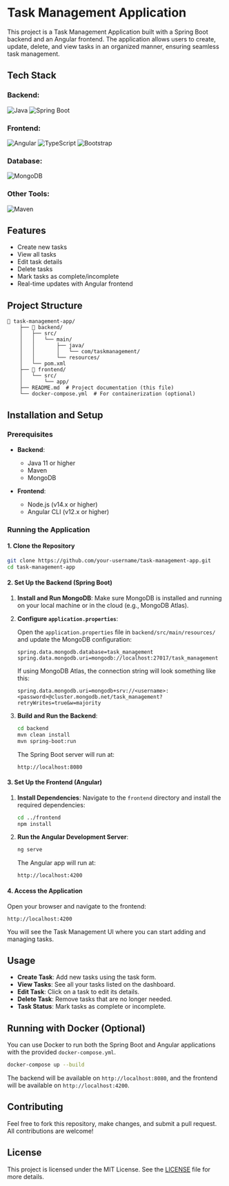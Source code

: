 
# Task Management Application

This project is a Task Management Application built with a Spring Boot backend and an Angular frontend. The application allows users to create, update, delete, and view tasks in an organized manner, ensuring seamless task management.

## Tech Stack

### Backend:
![Java](https://img.shields.io/badge/Java-ED8B00?style=for-the-badge&logo=java&logoColor=white)
![Spring Boot](https://img.shields.io/badge/Spring_Boot-6DB33F?style=for-the-badge&logo=spring-boot&logoColor=white)

### Frontend:
![Angular](https://img.shields.io/badge/Angular-DD0031?style=for-the-badge&logo=angular&logoColor=white)
![TypeScript](https://img.shields.io/badge/TypeScript-007ACC?style=for-the-badge&logo=typescript&logoColor=white)
![Bootstrap](https://img.shields.io/badge/Bootstrap-563D7C?style=for-the-badge&logo=bootstrap&logoColor=white)

### Database:
![MongoDB](https://img.shields.io/badge/MongoDB-47A248?style=for-the-badge&logo=mongodb&logoColor=white)

### Other Tools:
![Maven](https://img.shields.io/badge/Maven-C71A36?style=for-the-badge&logo=apache-maven&logoColor=white)

## Features

- Create new tasks
- View all tasks
- Edit task details
- Delete tasks
- Mark tasks as complete/incomplete
- Real-time updates with Angular frontend

## Project Structure

```
📁 task-management-app/
    ├── 📁 backend/
    │   ├── src/
    │   │   └── main/
    │   │       ├── java/
    │   │       │   └── com/taskmanagement/
    │   │       └── resources/
    │   └── pom.xml
    ├── 📁 frontend/
    │   └── src/
    │       └── app/
    ├── README.md  # Project documentation (this file)
    └── docker-compose.yml  # For containerization (optional)
```

## Installation and Setup

### Prerequisites

- **Backend**:
  - Java 11 or higher
  - Maven
  - MongoDB

- **Frontend**:
  - Node.js (v14.x or higher)
  - Angular CLI (v12.x or higher)

### Running the Application

#### 1. Clone the Repository

```bash
git clone https://github.com/your-username/task-management-app.git
cd task-management-app
```

#### 2. Set Up the Backend (Spring Boot)

1. **Install and Run MongoDB**:
   Make sure MongoDB is installed and running on your local machine or in the cloud (e.g., MongoDB Atlas).

2. **Configure `application.properties`**:

   Open the `application.properties` file in `backend/src/main/resources/` and update the MongoDB configuration:
   ```properties
   spring.data.mongodb.database=task_management
   spring.data.mongodb.uri=mongodb://localhost:27017/task_management
   ```

   If using MongoDB Atlas, the connection string will look something like this:
   ```properties
   spring.data.mongodb.uri=mongodb+srv://<username>:<password>@cluster.mongodb.net/task_management?retryWrites=true&w=majority
   ```

3. **Build and Run the Backend**:
   ```bash
   cd backend
   mvn clean install
   mvn spring-boot:run
   ```

   The Spring Boot server will run at:
   ```
   http://localhost:8080
   ```

#### 3. Set Up the Frontend (Angular)

1. **Install Dependencies**:
   Navigate to the `frontend` directory and install the required dependencies:

   ```bash
   cd ../frontend
   npm install
   ```

2. **Run the Angular Development Server**:

   ```bash
   ng serve
   ```

   The Angular app will run at:
   ```
   http://localhost:4200
   ```

#### 4. Access the Application

Open your browser and navigate to the frontend:
```
http://localhost:4200
```

You will see the Task Management UI where you can start adding and managing tasks.

## Usage

- **Create Task**: Add new tasks using the task form.
- **View Tasks**: See all your tasks listed on the dashboard.
- **Edit Task**: Click on a task to edit its details.
- **Delete Task**: Remove tasks that are no longer needed.
- **Task Status**: Mark tasks as complete or incomplete.

## Running with Docker (Optional)

You can use Docker to run both the Spring Boot and Angular applications with the provided `docker-compose.yml`.

```bash
docker-compose up --build
```

The backend will be available on `http://localhost:8080`, and the frontend will be available on `http://localhost:4200`.

## Contributing

Feel free to fork this repository, make changes, and submit a pull request. All contributions are welcome!

## License

This project is licensed under the MIT License. See the [LICENSE](LICENSE) file for more details.
